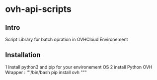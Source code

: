 # ovh-api-scripts
## Intro
Script Library for batch opration in OVHCloud Environement
## Installation
1 Install python3 and pip for your environement OS
2 install Python OVH Wrapper :
'''/bin/bash
pip install ovh
"""
